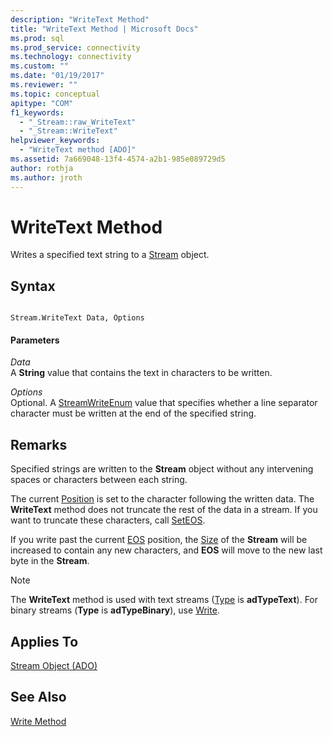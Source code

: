 ```yaml
---
description: "WriteText Method"
title: "WriteText Method | Microsoft Docs"
ms.prod: sql
ms.prod_service: connectivity
ms.technology: connectivity
ms.custom: ""
ms.date: "01/19/2017"
ms.reviewer: ""
ms.topic: conceptual
apitype: "COM"
f1_keywords: 
  - "_Stream::raw_WriteText"
  - "_Stream::WriteText"
helpviewer_keywords: 
  - "WriteText method [ADO]"
ms.assetid: 7a669048-13f4-4574-a2b1-985e089729d5
author: rothja
ms.author: jroth
---
```

# WriteText Method
Writes a specified text string to a [Stream](./stream-object-ado.md) object.  
  
## Syntax  
  
```  
  
Stream.WriteText Data, Options  
```  
  
#### Parameters  
 *Data*  
 A **String** value that contains the text in characters to be written.  
  
 *Options*  
 Optional. A [StreamWriteEnum](./streamwriteenum.md) value that specifies whether a line separator character must be written at the end of the specified string.  
  
## Remarks  
 Specified strings are written to the **Stream** object without any intervening spaces or characters between each string.  
  
 The current [Position](./position-property-ado.md) is set to the character following the written data. The **WriteText** method does not truncate the rest of the data in a stream. If you want to truncate these characters, call [SetEOS](./seteos-method.md).  
  
 If you write past the current [EOS](./eos-property.md) position, the [Size](./size-property-ado-stream.md) of the **Stream** will be increased to contain any new characters, and **EOS** will move to the new last byte in the **Stream**.  
  
> [!NOTE]
>  The **WriteText** method is used with text streams ([Type](./type-property-ado-stream.md) is **adTypeText**). For binary streams (**Type** is **adTypeBinary**), use [Write](./write-method.md).  
  
## Applies To  
 [Stream Object (ADO)](./stream-object-ado.md)  
  
## See Also  
 [Write Method](./write-method.md)
